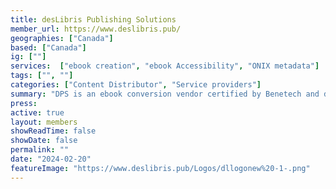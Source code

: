 ```yaml
---
title: desLibris Publishing Solutions
member_url: https://www.deslibris.pub/
geographies: ["Canada"]
based: ["Canada"]
ig: [""] 
services:  ["ebook creation", "ebook Accessibility", "ONIX metadata"] 
tags: ["", ""]
categories: ["Content Distributor", "Service providers"]
summary: "DPS is an ebook conversion vendor certified by Benetech and dedicated to making accessible ePub3 economical and hassle-free for book publishers and self-publishers."
press:
active: true
layout: members
showReadTime: false
showDate: false
permalink: ""
date: "2024-02-20"
featureImage: "https://www.deslibris.pub/Logos/dllogonew%20-1-.png"
---
```

